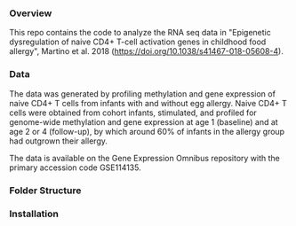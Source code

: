 ### Overview
This repo contains the code to analyze the RNA seq data in "Epigenetic dysregulation of naive CD4+ T-cell activation genes in childhood food allergy", Martino et al. 2018 (https://doi.org/10.1038/s41467-018-05608-4). 

### Data
The data was generated by profiling methylation and gene expression of naive CD4+ T cells from infants with and without egg allergy. Naive CD4+ T cells were obtained from cohort infants, stimulated, and profiled for genome-wide methylation and gene expression at age 1 (baseline) and at age 2 or 4 (follow-up), by which around 60% of infants in the allergy group had outgrown their allergy. 

The data is available on the Gene Expression Omnibus repository with the primary accession code GSE114135.


### Folder Structure

### Installation
